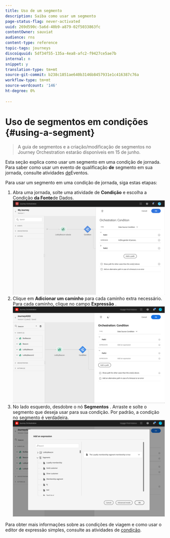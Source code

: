 ```yaml
---
title: Uso de um segmento
description: Saiba como usar um segmento
page-status-flag: never-activated
uuid: 269d590c-5a6d-40b9-a879-02f5033863fc
contentOwner: sauviat
audience: rns
content-type: reference
topic-tags: journeys
discoiquuid: 5df34f55-135a-4ea8-afc2-f9427ce5ae7b
internal: n
snippet: y
translation-type: tm+mt
source-git-commit: b238c1851ae640b3146b8457931e1c416387c76a
workflow-type: tm+mt
source-wordcount: '146'
ht-degree: 0%

---
```




# Uso de segmentos em condições {#using-a-segment}

>A guia de segmentos e a criação/modificação de segmentos no Journey Orchestration estarão disponíveis em 15 de junho.

Esta seção explica como usar um segmento em uma condição de jornada.
Para saber como usar um evento de qualificação **de** segmento em sua jornada, consulte atividades [de](../building-journeys/event-activities.md#segment-qualification)Eventos.

Para usar um segmento em uma condição de jornada, siga estas etapas:

1. Abra uma jornada, solte uma atividade de **Condição** e escolha a Condição **da Fonte**de Dados.
   ![](../assets/journey47.png)
1. Clique em **Adicionar um caminho** para cada caminho extra necessário. Para cada caminho, clique no campo **Expressão** .
   ![](../assets/segment3.png)
1. No lado esquerdo, desdobre o nó **Segmentos** . Arraste e solte o segmento que deseja usar para sua condição. Por padrão, a condição no segmento é verdadeira.
   ![](../assets/segment4.png)

Para obter mais informações sobre as condições de viagem e como usar o editor de expressão simples, consulte as atividades de [condição](../building-journeys/condition-activity.md#about_condition).
